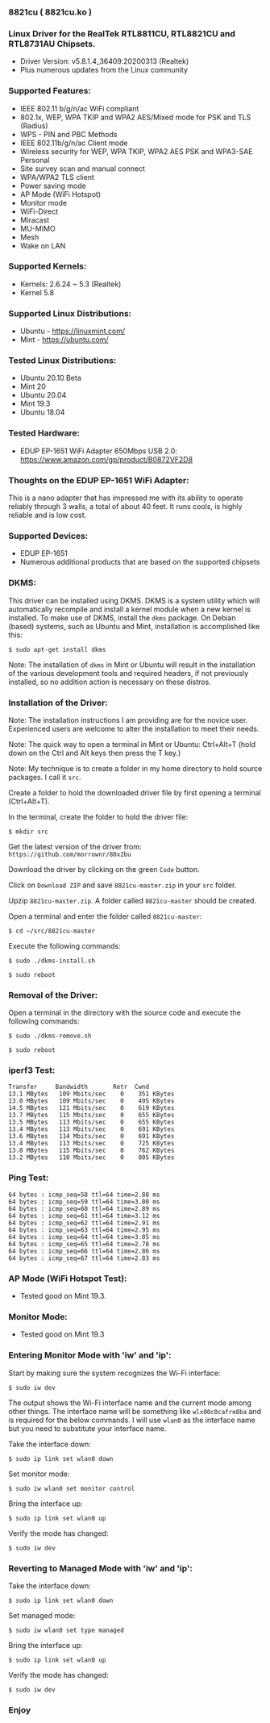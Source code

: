 ### 8821cu ( 8821cu.ko )

### Linux Driver for the RealTek RTL8811CU, RTL8821CU and RTL8731AU Chipsets.

- Driver Version: v5.8.1.4_36409.20200313 (Realtek)
- Plus numerous updates from the Linux community

### Supported Features:

- IEEE 802.11 b/g/n/ac WiFi compliant
- 802.1x, WEP, WPA TKIP and WPA2 AES/Mixed mode for PSK and TLS (Radius)
- WPS - PIN and PBC Methods
- IEEE 802.11b/g/n/ac Client mode
- Wireless security for WEP, WPA TKIP, WPA2 AES PSK and WPA3-SAE Personal
- Site survey scan and manual connect
- WPA/WPA2 TLS client
- Power saving mode
- AP Mode (WiFi Hotspot)
- Monitor mode
- WiFi-Direct
- Miracast
- MU-MIMO
- Mesh
- Wake on LAN

### Supported Kernels:

- Kernels: 2.6.24 ~ 5.3 (Realtek)
- Kernel 5.8

### Supported Linux Distributions:

- Ubuntu - https://linuxmint.com/
- Mint - https://ubuntu.com/

### Tested Linux Distributions:

- Ubuntu 20.10 Beta
- Mint 20
- Ubuntu 20.04
- Mint 19.3
- Ubuntu 18.04

### Tested Hardware:

- EDUP EP-1651 WiFi Adapter 650Mbps USB 2.0:  https://www.amazon.com/gp/product/B0872VF2D8

### Thoughts on the EDUP EP-1651 WiFi Adapter:

This is a nano adapter that has impressed me with its ability to operate reliably through 3 walls, a total of about 40 feet. It runs cools, is highly reliable and is low cost.

### Supported Devices:

* EDUP EP-1651
* Numerous additional products that are based on the supported chipsets

### DKMS:
This driver can be installed using DKMS. DKMS is a system utility which will automatically recompile and install a kernel module when a new kernel is installed. To make use of DKMS, install the `dkms` package. On Debian (based) systems, such as Ubuntu and Mint, installation is accomplished like this:
```
$ sudo apt-get install dkms
```

Note: The installation of `dkms` in Mint or Ubuntu will result in the installation of the various development tools and required headers, if not previously installed, so no addition action is necessary on these distros.

### Installation of the Driver:

Note: The installation instructions I am providing are for the novice user. Experienced users are welcome to alter the installation to meet their needs.

Note: The quick way to open a terminal in Mint or Ubuntu: Ctrl+Alt+T (hold down on the Ctrl and Alt keys then press the T key.)

Note: My technique is to create a folder in my home directory to hold source packages. I call it `src`.

Create a folder to hold the downloaded driver file by first opening a terminal (Ctrl+Alt+T).

In the terminal, create the folder to hold the driver file:
```
$ mkdir src
```

Get the latest version of the driver from: `https://github.com/morrownr/88x2bu`

Download the driver by clicking on the green `Code` button.

Click on `Download ZIP` and save `8821cu-master.zip` in your `src` folder.

Upzip `8821cu-master.zip`. A folder called `8821cu-master` should be created.

Open a terminal and enter the folder called `8821cu-master`:

```
$ cd ~/src/8821cu-master
```

Execute the following commands:
```
$ sudo ./dkms-install.sh
```
```
$ sudo reboot
```
### Removal of the Driver:

Open a terminal in the directory with the source code and execute the following commands:
```
$ sudo ./dkms-remove.sh
```
```
$ sudo reboot
```

### iperf3 Test:

```
Transfer     Bandwidth       Retr  Cwnd
13.1 MBytes   109 Mbits/sec    0    351 KBytes
13.0 MBytes   109 Mbits/sec    0    495 KBytes
14.5 MBytes   121 Mbits/sec    0    619 KBytes
13.7 MBytes   115 Mbits/sec    0    655 KBytes
13.5 MBytes   113 Mbits/sec    0    655 KBytes
13.4 MBytes   113 Mbits/sec    0    691 KBytes
13.6 MBytes   114 Mbits/sec    0    691 KBytes
13.4 MBytes   113 Mbits/sec    0    725 KBytes
13.8 MBytes   115 Mbits/sec    0    762 KBytes
13.2 MBytes   110 Mbits/sec    0    805 KBytes
```

### Ping Test:

```
64 bytes : icmp_seq=58 ttl=64 time=2.88 ms
64 bytes : icmp_seq=59 ttl=64 time=3.00 ms
64 bytes : icmp_seq=60 ttl=64 time=2.89 ms
64 bytes : icmp_seq=61 ttl=64 time=3.12 ms
64 bytes : icmp_seq=62 ttl=64 time=2.91 ms
64 bytes : icmp_seq=63 ttl=64 time=2.95 ms
64 bytes : icmp_seq=64 ttl=64 time=3.05 ms
64 bytes : icmp_seq=65 ttl=64 time=2.78 ms
64 bytes : icmp_seq=66 ttl=64 time=2.86 ms
64 bytes : icmp_seq=67 ttl=64 time=2.83 ms

```

### AP Mode (WiFi Hotspot Test):

- Tested good on Mint 19.3.

### Monitor Mode:

- Tested good on Mint 19.3

### Entering Monitor Mode with 'iw' and 'ip':
Start by making sure the system recognizes the Wi-Fi interface:
```
$ sudo iw dev
```

The output shows the Wi-Fi interface name and the current mode among other things. The interface name will be something like `wlx00c0cafre8ba` and is required for the below commands. I will use `wlan0` as the interface name but you need to substitute your interface name.

Take the interface down:
```
$ sudo ip link set wlan0 down
```

Set monitor mode:
```
$ sudo iw wlan0 set monitor control
```

Bring the interface up:
```
$ sudo ip link set wlan0 up
```

Verify the mode has changed:
```
$ sudo iw dev
```

### Reverting to Managed Mode with 'iw' and 'ip':

Take the interface down:
```
$ sudo ip link set wlan0 down
```

Set managed mode:
```
$ sudo iw wlan0 set type managed
```

Bring the interface up:
```
$ sudo ip link set wlan0 up
```

Verify the mode has changed:
```
$ sudo iw dev
```

### Enjoy
